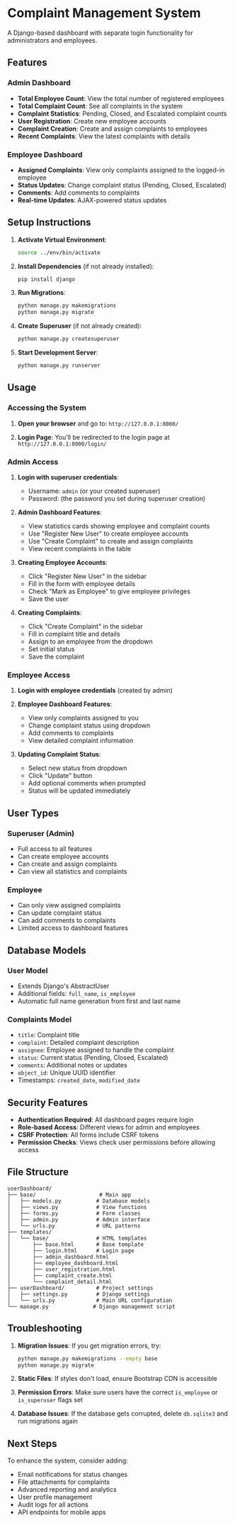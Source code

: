 # Complaint Management System

A Django-based dashboard with separate login functionality for administrators and employees.

## Features

### Admin Dashboard
- **Total Employee Count**: View the total number of registered employees
- **Total Complaint Count**: See all complaints in the system
- **Complaint Statistics**: Pending, Closed, and Escalated complaint counts
- **User Registration**: Create new employee accounts
- **Complaint Creation**: Create and assign complaints to employees
- **Recent Complaints**: View the latest complaints with details

### Employee Dashboard
- **Assigned Complaints**: View only complaints assigned to the logged-in employee
- **Status Updates**: Change complaint status (Pending, Closed, Escalated)
- **Comments**: Add comments to complaints
- **Real-time Updates**: AJAX-powered status updates

## Setup Instructions

1. **Activate Virtual Environment**:
   ```bash
   source ../env/bin/activate
   ```

2. **Install Dependencies** (if not already installed):
   ```bash
   pip install django
   ```

3. **Run Migrations**:
   ```bash
   python manage.py makemigrations
   python manage.py migrate
   ```

4. **Create Superuser** (if not already created):
   ```bash
   python manage.py createsuperuser
   ```

5. **Start Development Server**:
   ```bash
   python manage.py runserver
   ```

## Usage

### Accessing the System

1. **Open your browser** and go to: `http://127.0.0.1:8000/`

2. **Login Page**: You'll be redirected to the login page at `http://127.0.0.1:8000/login/`

### Admin Access

1. **Login with superuser credentials**:
   - Username: `admin` (or your created superuser)
   - Password: (the password you set during superuser creation)

2. **Admin Dashboard Features**:
   - View statistics cards showing employee and complaint counts
   - Use "Register New User" to create employee accounts
   - Use "Create Complaint" to create and assign complaints
   - View recent complaints in the table

3. **Creating Employee Accounts**:
   - Click "Register New User" in the sidebar
   - Fill in the form with employee details
   - Check "Mark as Employee" to give employee privileges
   - Save the user

4. **Creating Complaints**:
   - Click "Create Complaint" in the sidebar
   - Fill in complaint title and details
   - Assign to an employee from the dropdown
   - Set initial status
   - Save the complaint

### Employee Access

1. **Login with employee credentials** (created by admin)

2. **Employee Dashboard Features**:
   - View only complaints assigned to you
   - Change complaint status using dropdown
   - Add comments to complaints
   - View detailed complaint information

3. **Updating Complaint Status**:
   - Select new status from dropdown
   - Click "Update" button
   - Add optional comments when prompted
   - Status will be updated immediately

## User Types

### Superuser (Admin)
- Full access to all features
- Can create employee accounts
- Can create and assign complaints
- Can view all statistics and complaints

### Employee
- Can only view assigned complaints
- Can update complaint status
- Can add comments to complaints
- Limited access to dashboard features

## Database Models

### User Model
- Extends Django's AbstractUser
- Additional fields: `full_name`, `is_employee`
- Automatic full name generation from first and last name

### Complaints Model
- `title`: Complaint title
- `complaint`: Detailed complaint description
- `assignee`: Employee assigned to handle the complaint
- `status`: Current status (Pending, Closed, Escalated)
- `comments`: Additional notes or updates
- `object_id`: Unique UUID identifier
- Timestamps: `created_date`, `modified_date`

## Security Features

- **Authentication Required**: All dashboard pages require login
- **Role-based Access**: Different views for admin and employees
- **CSRF Protection**: All forms include CSRF tokens
- **Permission Checks**: Views check user permissions before allowing access

## File Structure

```
userDashboard/
├── base/                    # Main app
│   ├── models.py           # Database models
│   ├── views.py            # View functions
│   ├── forms.py            # Form classes
│   ├── admin.py            # Admin interface
│   └── urls.py             # URL patterns
├── templates/
│   └── base/               # HTML templates
│       ├── base.html       # Base template
│       ├── login.html      # Login page
│       ├── admin_dashboard.html
│       ├── employee_dashboard.html
│       ├── user_registration.html
│       ├── complaint_create.html
│       └── complaint_detail.html
├── userDashboard/          # Project settings
│   ├── settings.py         # Django settings
│   └── urls.py             # Main URL configuration
└── manage.py              # Django management script
```

## Troubleshooting

1. **Migration Issues**: If you get migration errors, try:
   ```bash
   python manage.py makemigrations --empty base
   python manage.py migrate
   ```

2. **Static Files**: If styles don't load, ensure Bootstrap CDN is accessible

3. **Permission Errors**: Make sure users have the correct `is_employee` or `is_superuser` flags set

4. **Database Issues**: If the database gets corrupted, delete `db.sqlite3` and run migrations again

## Next Steps

To enhance the system, consider adding:
- Email notifications for status changes
- File attachments for complaints
- Advanced reporting and analytics
- User profile management
- Audit logs for all actions
- API endpoints for mobile apps 